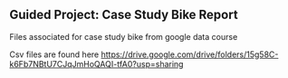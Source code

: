 ## Guided Project: Case Study Bike Report
Files associated for case study bike from google data course

Csv files are found here https://drive.google.com/drive/folders/15g58C-k6Fb7NBtU7CJqJmHoQAQI-tfA0?usp=sharing

